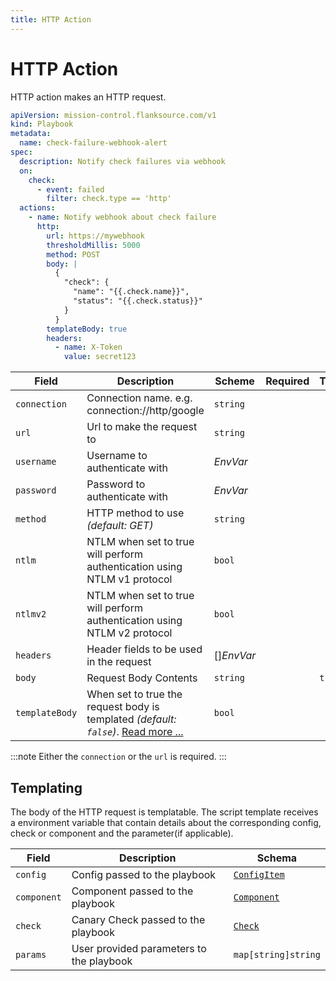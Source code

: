 ```yaml
---
title: HTTP Action
---
```


# <Icon name="http"/> HTTP Action

HTTP action makes an HTTP request.

```yaml title="check-failure-webhook-alert.yaml"
apiVersion: mission-control.flanksource.com/v1
kind: Playbook
metadata:
  name: check-failure-webhook-alert
spec:
  description: Notify check failures via webhook
  on:
    check:
      - event: failed
        filter: check.type == 'http'
  actions:
    - name: Notify webhook about check failure
      http:
        url: https://mywebhook
        thresholdMillis: 5000
        method: POST
        body: |
          {
            "check": {
              "name": "{{.check.name}}",
              "status": "{{.check.status}}"
            }
          }
        templateBody: true
        headers:
          - name: X-Token
            value: secret123
```

| Field          | Description                                                                                                     | Scheme                                                                          | Required | Templatable |
| -------------- | --------------------------------------------------------------------------------------------------------------- | ------------------------------------------------------------------------------- | -------- | ----------- |
| `connection`   | Connection name. e.g. connection://http/google                                                                  | `string`                                                                        |          |
| `url`          | Url to make the request to                                                                                      | `string`                                                                        |          |
| `username`     | Username to authenticate with                                                                                   |  <CommonLink to="secrets">*EnvVar*</CommonLink>   |          |
| `password`     | Password to authenticate with                                                                                   |  <CommonLink to="secrets">*EnvVar*</CommonLink>   |          |
| `method`       | HTTP method to use _(default: GET)_                                                                             | `string`                                                                        |          |
| `ntlm`         | NTLM when set to true will perform authentication using NTLM v1 protocol                                        | `bool`                                                                          |          |
| `ntlmv2`       | NTLM when set to true will perform authentication using NTLM v2 protocol                                        | `bool`                                                                          |          |
| `headers`      | Header fields to be used in the request                                                                         | <CommonLink to="secrets">[]*EnvVar*</CommonLink> |          |
| `body`         | Request Body Contents                                                                                           | `string`                                                                        |          | `true`      |
| `templateBody` | When set to true the request body is templated _(default: `false`)_. [Read more ...](../concepts/templating.md) | `bool`                                                                          |          |

:::note
Either the `connection` or the `url` is required.
:::

## Templating

The body of the HTTP request is templatable. The script template receives a environment variable that contain details about the corresponding config, check or component and the parameter(if applicable).

| Field       | Description                              | Schema                                       |
| ----------- | ---------------------------------------- | -------------------------------------------- |
| `config`    | Config passed to the playbook            | [`ConfigItem`](../references/config_item.md) |
| `component` | Component passed to the playbook         | [`Component`](../references/component.md)    |
| `check`     | Canary Check passed to the playbook      | [`Check`](../references/check.md)            |
| `params`    | User provided parameters to the playbook | `map[string]string`                          |
